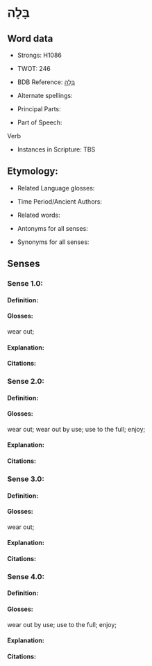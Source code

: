 # בָּלָה

<!-- Status: S2="NeedsEdits" -->
<!-- Lexica used for edits:   -->

## Word data

* Strongs: H1086

* TWOT: 246

* BDB Reference: [בָּלָה](rc://en/bdb/dict/b.bt.aa)

* Alternate spellings:

* Principal Parts:

* Part of Speech:

Verb

* Instances in Scripture: TBS

## Etymology:

* Related Language glosses:

* Time Period/Ancient Authors:

* Related words:

* Antonyms for all senses:

* Synonyms for all senses:

## Senses

### Sense 1.0:

#### Definition:

#### Glosses:

wear out; 

#### Explanation:

#### Citations:



### Sense 2.0:

#### Definition:

#### Glosses:

wear out; wear out by use; use to the full; enjoy; 

#### Explanation:

#### Citations:



### Sense 3.0:

#### Definition:

#### Glosses:

wear out; 

#### Explanation:

#### Citations:



### Sense 4.0:

#### Definition:

#### Glosses:

wear out by use; use to the full; enjoy; 

#### Explanation:

#### Citations:



